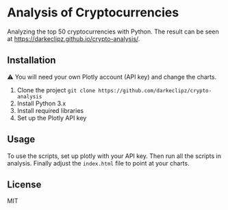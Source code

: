 # Analysis of Cryptocurrencies
Analyzing the top 50 cryptocurrencies with Python. The result can be seen at <https://darkeclipz.github.io/crypto-analysis/>.

## Installation
⚠ You will need your own Plotly account (API key) and change the charts.

1. Clone the project `git clone https://github.com/darkeclipz/crypto-analysis`
2. Install Python 3.x
3. Install required libraries
4. Set up the Plotly API key

## Usage
To use the scripts, set up plotly with your API key. Then run all the scripts in analysis. Finally adjust the `index.html` file to point at your charts. 

## License
MIT